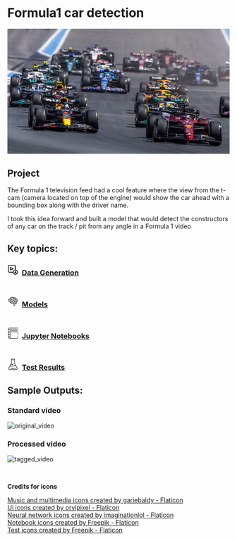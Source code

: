 # Formula1 car detection 
![cover.jpg](https://github.com/SwamiKannan/Formula1-car-detection/blob/main/cover.jpg)

## Project
 The Formula 1 television feed had a cool feature where the view from the t-cam (camera located on top of the engine) would show the car ahead with a bounding box along with the driver name.
 
 I took this idea forward and built a model that would detect the constructors of any car on the track / pit from any angle in a Formula 1 video

## Key topics:
### <img src="https://github.com/SwamiKannan/Formula1-car-detection/blob/main/icons/video_download.png" width=25 align="bottom">&nbsp;&nbsp;[Data Generation](https://github.com/SwamiKannan/Formula1-car-detection/tree/main/data_generation) <br><br>
### <img src="https://github.com/SwamiKannan/Formula1-car-detection/blob/main/icons/artificial-intelligence.png" width=25 align="bottom">&nbsp;&nbsp;[Models](https://github.com/SwamiKannan/Formula1-car-detection/tree/main/model)<br><br>
### <img src="https://github.com/SwamiKannan/Formula1-car-detection/blob/main/icons/notebook.png" width=25 align="bottom">&nbsp;&nbsp;[Jupyter Notebooks](https://github.com/SwamiKannan/Formula1-car-detection/tree/main/notebook)<br><br>
### <img src="https://github.com/SwamiKannan/Formula1-car-detection/blob/main/icons/test.png" width=25 align="bottom">&nbsp;&nbsp;[Test Results](https://github.com/SwamiKannan/Formula1-car-detection/tree/main/test)

## Sample Outputs:
### Standard video 
![original_video](https://github.com/SwamiKannan/Formula1-car-detection/blob/main/original-image.gif)

### Processed video<br>
![tagged_video](https://github.com/SwamiKannan/Formula1-car-detection/blob/main/processed-image.gif)

<br>
<p font-size:5px">
<b>Credits for icons</b>


<a href="https://www.flaticon.com/free-icons/music-and-multimedia" title="music and multimedia icons">Music and multimedia icons created by gariebaldy - Flaticon</a>
<br><a href="https://www.flaticon.com/free-icons/ui" title="ui icons">Ui icons created by orvipixel - Flaticon</a>
<br><a href="https://www.flaticon.com/free-icons/neural-network" title="neural network icons">Neural network icons created by imaginationlol - Flaticon
<br><a href="https://www.flaticon.com/free-icons/notebook" title="notebook icons">Notebook icons created by Freepik - Flaticon</a></li>
<br><a href="https://www.flaticon.com/free-icons/test" title="test icons">Test icons created by Freepik - Flaticon</a>
</p>
